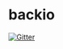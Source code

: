 # backio

[![Gitter](https://badges.gitter.im/Join%20Chat.svg)](https://gitter.im/desyncr/backio?utm_source=badge&utm_medium=badge&utm_campaign=pr-badge&utm_content=badge)